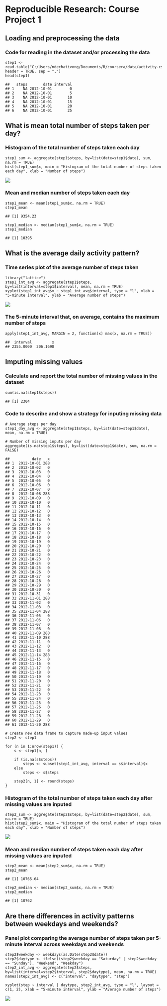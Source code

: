 Reproducible Research: Course Project 1
=======================================

Loading and preprocessing the data
----------------------------------

### Code for reading in the dataset and/or processing the data

    step1 <- read.table("C:/Users/ndechativong/Documents/R/coursera/data/activity.csv", header = TRUE, sep = ",")
    head(step1)

    ##   steps       date interval
    ## 1    NA 2012-10-01        0
    ## 2    NA 2012-10-01        5
    ## 3    NA 2012-10-01       10
    ## 4    NA 2012-10-01       15
    ## 5    NA 2012-10-01       20
    ## 6    NA 2012-10-01       25

What is mean total number of steps taken per day?
-------------------------------------------------

### Histogram of the total number of steps taken each day

    step1_sum <- aggregate(step1$steps, by=list(date=step1$date), sum, na.rm = TRUE)
    hist(step1_sum$x, main = "Histogram of the total number of steps taken each day", xlab = "Number of steps")

![](PA1_template_files/figure-markdown_strict/hist_stepday-1.png)

### Mean and median number of steps taken each day

    step1_mean <- mean(step1_sum$x, na.rm = TRUE)
    step1_mean

    ## [1] 9354.23

    step1_median <- median(step1_sum$x, na.rm = TRUE)
    step1_median

    ## [1] 10395

What is the average daily activity pattern?
-------------------------------------------

### Time series plot of the average number of steps taken

    library("lattice")
    step1_int_avg <- aggregate(step1$steps, by=list(interval=step1$interval), mean, na.rm = TRUE)
    xyplot(step1_int_avg$x ~ step1_int_avg$interval, type = "l", xlab = "5-minute interval", ylab = "Average number of steps")

![](PA1_template_files/figure-markdown_strict/timeplot_avg-1.png)

### The 5-minute interval that, on average, contains the maximum number of steps

    apply(step1_int_avg, MARGIN = 2, function(x) max(x, na.rm = TRUE))

    ##  interval         x 
    ## 2355.0000  206.1698

Imputing missing values
-----------------------

### Calculate and report the total number of missing values in the dataset

    sum(is.na(step1$steps))

    ## [1] 2304

### Code to describe and show a strategy for inputing missing data

    # Average steps per day
    step1_day_avg <- aggregate(step1$steps, by=list(date=step1$date), mean, na.rm = TRUE)

    # Number of missing inputs per day
    aggregate(is.na(step1$steps), by=list(date=step1$date), sum, na.rm = FALSE)

    ##          date   x
    ## 1  2012-10-01 288
    ## 2  2012-10-02   0
    ## 3  2012-10-03   0
    ## 4  2012-10-04   0
    ## 5  2012-10-05   0
    ## 6  2012-10-06   0
    ## 7  2012-10-07   0
    ## 8  2012-10-08 288
    ## 9  2012-10-09   0
    ## 10 2012-10-10   0
    ## 11 2012-10-11   0
    ## 12 2012-10-12   0
    ## 13 2012-10-13   0
    ## 14 2012-10-14   0
    ## 15 2012-10-15   0
    ## 16 2012-10-16   0
    ## 17 2012-10-17   0
    ## 18 2012-10-18   0
    ## 19 2012-10-19   0
    ## 20 2012-10-20   0
    ## 21 2012-10-21   0
    ## 22 2012-10-22   0
    ## 23 2012-10-23   0
    ## 24 2012-10-24   0
    ## 25 2012-10-25   0
    ## 26 2012-10-26   0
    ## 27 2012-10-27   0
    ## 28 2012-10-28   0
    ## 29 2012-10-29   0
    ## 30 2012-10-30   0
    ## 31 2012-10-31   0
    ## 32 2012-11-01 288
    ## 33 2012-11-02   0
    ## 34 2012-11-03   0
    ## 35 2012-11-04 288
    ## 36 2012-11-05   0
    ## 37 2012-11-06   0
    ## 38 2012-11-07   0
    ## 39 2012-11-08   0
    ## 40 2012-11-09 288
    ## 41 2012-11-10 288
    ## 42 2012-11-11   0
    ## 43 2012-11-12   0
    ## 44 2012-11-13   0
    ## 45 2012-11-14 288
    ## 46 2012-11-15   0
    ## 47 2012-11-16   0
    ## 48 2012-11-17   0
    ## 49 2012-11-18   0
    ## 50 2012-11-19   0
    ## 51 2012-11-20   0
    ## 52 2012-11-21   0
    ## 53 2012-11-22   0
    ## 54 2012-11-23   0
    ## 55 2012-11-24   0
    ## 56 2012-11-25   0
    ## 57 2012-11-26   0
    ## 58 2012-11-27   0
    ## 59 2012-11-28   0
    ## 60 2012-11-29   0
    ## 61 2012-11-30 288

    # Create new data frame to capture made-up input values
    step2 <- step1

    for (n in 1:nrow(step1)) {
        s <- step1[n, ]
        
        if (is.na(s$steps))
            steps <- subset(step1_int_avg, interval == s$interval)$x
        else
            steps <- s$steps

        step2[n, 1] <- round(steps)
    }

### Histogram of the total number of steps taken each day after missing values are inputed

    step2_sum <- aggregate(step2$steps, by=list(date=step2$date), sum, na.rm = TRUE)
    hist(step2_sum$x, main = "Histogram of the total number of steps taken each day", xlab = "Number of steps")

![](PA1_template_files/figure-markdown_strict/hist_summiss-1.png)

### Mean and median number of steps taken each day after missing values are inputed

    step2_mean <- mean(step2_sum$x, na.rm = TRUE)
    step2_mean

    ## [1] 10765.64

    step2_median <- median(step2_sum$x, na.rm = TRUE)
    step2_median

    ## [1] 10762

Are there differences in activity patterns between weekdays and weekends?
-------------------------------------------------------------------------

### Panel plot comparing the average number of steps taken per 5-minute interval across weekdays and weekends

    step2$weekday <- weekdays(as.Date(step2$date))
    step2$daytype <- ifelse((step2$weekday == "Saturday" | step2$weekday == "Sunday"), "Weekend", "Weekday")
    step2_int_avg <- aggregate(step2$steps, by=list(interval=step2$interval, step2$daytype), mean, na.rm = TRUE)
    names(step2_int_avg) <- c("interval", "daytype", "step")

    xyplot(step ~ interval | daytype, step2_int_avg, type = "l", layout = c(1, 2), xlab = "5-minute interval", ylab = "Average number of steps")

![](PA1_template_files/figure-markdown_strict/plot_avg_week-1.png)

